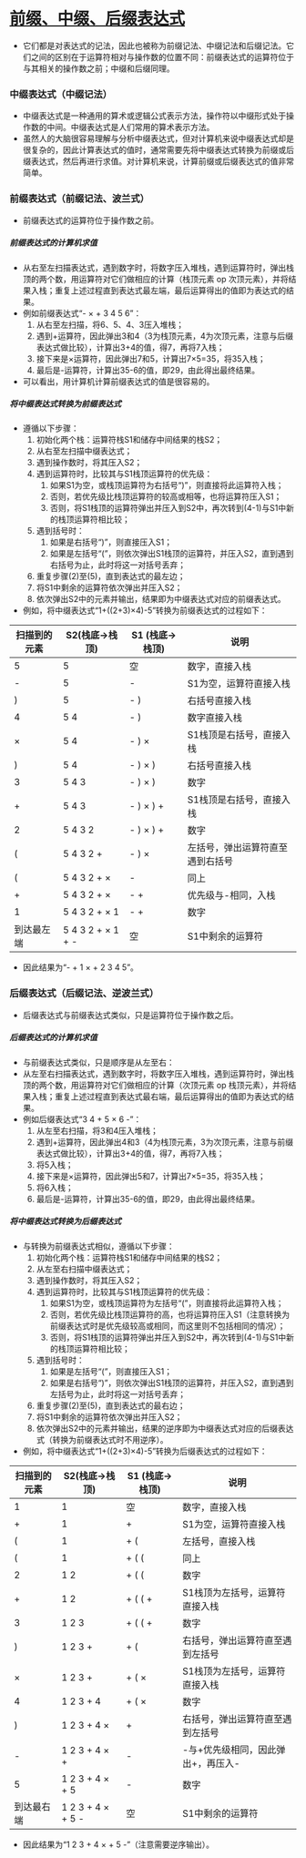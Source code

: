 # [前缀、中缀、后缀表达式](http://blog.csdn.net/antineutrino/article/details/6763722)

- 它们都是对表达式的记法，因此也被称为前缀记法、中缀记法和后缀记法。它们之间的区别在于运算符相对与操作数的位置不同：前缀表达式的运算符位于与其相关的操作数之前；中缀和后缀同理。

### 中缀表达式（中缀记法）

- 中缀表达式是一种通用的算术或逻辑公式表示方法，操作符以中缀形式处于操作数的中间。中缀表达式是人们常用的算术表示方法。
- 虽然人的大脑很容易理解与分析中缀表达式，但对计算机来说中缀表达式却是很复杂的，因此计算表达式的值时，通常需要先将中缀表达式转换为前缀或后缀表达式，然后再进行求值。对计算机来说，计算前缀或后缀表达式的值非常简单。

### 前缀表达式（前缀记法、波兰式）

- 前缀表达式的运算符位于操作数之前。

##### 前缀表达式的计算机求值

- 从右至左扫描表达式，遇到数字时，将数字压入堆栈，遇到运算符时，弹出栈顶的两个数，用运算符对它们做相应的计算（栈顶元素 op 次顶元素），并将结果入栈；重复上述过程直到表达式最左端，最后运算得出的值即为表达式的结果。
- 例如前缀表达式“- × + 3 4 5 6”：
  1. 从右至左扫描，将6、5、4、3压入堆栈；
  2. 遇到+运算符，因此弹出3和4（3为栈顶元素，4为次顶元素，注意与后缀表达式做比较），计算出3+4的值，得7，再将7入栈；
  3. 接下来是×运算符，因此弹出7和5，计算出7×5=35，将35入栈；
  4. 最后是-运算符，计算出35-6的值，即29，由此得出最终结果。
- 可以看出，用计算机计算前缀表达式的值是很容易的。

##### 将中缀表达式转换为前缀表达式

- 遵循以下步骤：
  1. 初始化两个栈：运算符栈S1和储存中间结果的栈S2；
  2. 从右至左扫描中缀表达式；
  3. 遇到操作数时，将其压入S2；
  4. 遇到运算符时，比较其与S1栈顶运算符的优先级：
     1. 如果S1为空，或栈顶运算符为右括号“)”，则直接将此运算符入栈；
     2. 否则，若优先级比栈顶运算符的较高或相等，也将运算符压入S1；
     3. 否则，将S1栈顶的运算符弹出并压入到S2中，再次转到(4-1)与S1中新的栈顶运算符相比较；
  5. 遇到括号时：
     1. 如果是右括号“)”，则直接压入S1；
     2. 如果是左括号“(”，则依次弹出S1栈顶的运算符，并压入S2，直到遇到右括号为止，此时将这一对括号丢弃；
  6. 重复步骤(2)至(5)，直到表达式的最左边；
  7. 将S1中剩余的运算符依次弹出并压入S2；
  8. 依次弹出S2中的元素并输出，结果即为中缀表达式对应的前缀表达式。
- 例如，将中缀表达式“1+((2+3)×4)-5”转换为前缀表达式的过程如下：

| 扫描到的元素 | S2(栈底->栈顶)    | S1 (栈底->栈顶) | 说明                             |
| ------------ | ----------------- | --------------- | -------------------------------- |
| 5            | 5                 | 空              | 数字，直接入栈                   |
| -            | 5                 | -               | S1为空，运算符直接入栈           |
| )            | 5                 | - )             | 右括号直接入栈                   |
| 4            | 5 4               | - )             | 数字直接入栈                     |
| ×            | 5 4               | - ) ×           | S1栈顶是右括号，直接入栈         |
| )            | 5 4               | - ) × )         | 右括号直接入栈                   |
| 3            | 5 4 3             | - ) × )         | 数字                             |
| +            | 5 4 3             | - ) × ) +       | S1栈顶是右括号，直接入栈         |
| 2            | 5 4 3 2           | - ) × ) +       | 数字                             |
| (            | 5 4 3 2 +         | - ) ×           | 左括号，弹出运算符直至遇到右括号 |
| (            | 5 4 3 2 + ×       | -               | 同上                             |
| +            | 5 4 3 2 + ×       | - +             | 优先级与-相同，入栈              |
| 1            | 5 4 3 2 + × 1     | - +             | 数字                             |
| 到达最左端   | 5 4 3 2 + × 1 + - | 空              | S1中剩余的运算符                 |

- 因此结果为“- + 1 × + 2 3 4 5”。

### 后缀表达式（后缀记法、逆波兰式）

- 后缀表达式与前缀表达式类似，只是运算符位于操作数之后。

##### 后缀表达式的计算机求值

- 与前缀表达式类似，只是顺序是从左至右：
- 从左至右扫描表达式，遇到数字时，将数字压入堆栈，遇到运算符时，弹出栈顶的两个数，用运算符对它们做相应的计算（次顶元素 op 栈顶元素），并将结果入栈；重复上述过程直到表达式最右端，最后运算得出的值即为表达式的结果。
- 例如后缀表达式“3 4 + 5 × 6 -”：
  1. 从左至右扫描，将3和4压入堆栈；
  2. 遇到+运算符，因此弹出4和3（4为栈顶元素，3为次顶元素，注意与前缀表达式做比较），计算出3+4的值，得7，再将7入栈；
  3. 将5入栈；
  4. 接下来是×运算符，因此弹出5和7，计算出7×5=35，将35入栈；
  5. 将6入栈；
  6. 最后是-运算符，计算出35-6的值，即29，由此得出最终结果。

##### 将中缀表达式转换为后缀表达式

- 与转换为前缀表达式相似，遵循以下步骤：
  1. 初始化两个栈：运算符栈S1和储存中间结果的栈S2；
  2. 从左至右扫描中缀表达式；
  3. 遇到操作数时，将其压入S2；
  4. 遇到运算符时，比较其与S1栈顶运算符的优先级：
     1. 如果S1为空，或栈顶运算符为左括号“(”，则直接将此运算符入栈；
     2. 否则，若优先级比栈顶运算符的高，也将运算符压入S1（注意转换为前缀表达式时是优先级较高或相同，而这里则不包括相同的情况）；
     3. 否则，将S1栈顶的运算符弹出并压入到S2中，再次转到(4-1)与S1中新的栈顶运算符相比较；
  5. 遇到括号时：
     1. 如果是左括号“(”，则直接压入S1；
     2. 如果是右括号“)”，则依次弹出S1栈顶的运算符，并压入S2，直到遇到左括号为止，此时将这一对括号丢弃；
  6. 重复步骤(2)至(5)，直到表达式的最右边；
  7. 将S1中剩余的运算符依次弹出并压入S2；
  8. 依次弹出S2中的元素并输出，结果的逆序即为中缀表达式对应的后缀表达式（转换为前缀表达式时不用逆序）。
- 例如，将中缀表达式“1+((2+3)×4)-5”转换为后缀表达式的过程如下：

| 扫描到的元素 | S2(栈底->栈顶)    | S1 (栈底->栈顶) | 说明                               |
| ------------ | ----------------- | --------------- | ---------------------------------- |
| 1            | 1                 | 空              | 数字，直接入栈                     |
| +            | 1                 | +               | S1为空，运算符直接入栈             |
| (            | 1                 | + (             | 左括号，直接入栈                   |
| (            | 1                 | + ( (           | 同上                               |
| 2            | 1 2               | + ( (           | 数字                               |
| +            | 1 2               | + ( ( +         | S1栈顶为左括号，运算符直接入栈     |
| 3            | 1 2 3             | + ( ( +         | 数字                               |
| )            | 1 2 3 +           | + (             | 右括号，弹出运算符直至遇到左括号   |
| ×            | 1 2 3 +           | + ( ×           | S1栈顶为左括号，运算符直接入栈     |
| 4            | 1 2 3 + 4         | + ( ×           | 数字                               |
| )            | 1 2 3 + 4 ×       | +               | 右括号，弹出运算符直至遇到左括号   |
| -            | 1 2 3 + 4 × +     | -               | -与+优先级相同，因此弹出+，再压入- |
| 5            | 1 2 3 + 4 × + 5   | -               | 数字                               |
| 到达最右端   | 1 2 3 + 4 × + 5 - | 空              | S1中剩余的运算符                   |

- 因此结果为“1 2 3 + 4 × + 5 -”（注意需要逆序输出）。